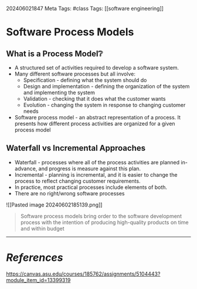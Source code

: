 202406021847
Meta Tags: #class
Tags: [[software engineering]]

# Software Process Models

## What is a Process Model❔

- A structured set of activities required to develop a software system.
- Many different software processes but all involve:
	- Specification - defining what the system should do
	- Design and implementation - defining the organization of the system and implementing the system
	- Validation - checking that it does what the customer wants
	- Evolution - changing the system in response to changing customer needs
- Software process model - an abstract representation of a process. It presents how different process activities are organized for a given process model

## Waterfall vs Incremental Approaches

- Waterfall - processes where all of the process activities are planned in-advance, and progress is measure against this plan. 
- Incremental - planning is incremental, and it is easier to change the process to reflect changing customer requirements.
- In practice, most practical processes include elements of both.
- There are no right/wrong software processes

![[Pasted image 20240602185139.png]]

>Software process models bring order to the software development process with the intention of producing high-quality products on time and within budget




---
# *References*
https://canvas.asu.edu/courses/185762/assignments/5104443?module_item_id=13399319